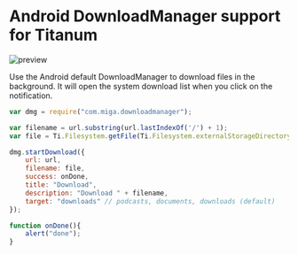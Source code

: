 # Android DownloadManager support for Titanum 

![preview](dmgr.gif)

Use the Android default DownloadManager to download files in the background. It will open the system download list when you click on the notification.

~~~javascript
var dmg = require("com.miga.downloadmanager");

var filename = url.substring(url.lastIndexOf('/') + 1);
var file = Ti.Filesystem.getFile(Ti.Filesystem.externalStorageDirectory, filename).nativePath;

dmg.startDownload({
    url: url,
    filename: file,
    success: onDone,
    title: "Download",
    description: "Download " + filename,
    target: "downloads" // podcasts, documents, downloads (default)
});

function onDone(){
	alert("done");
}
~~~

